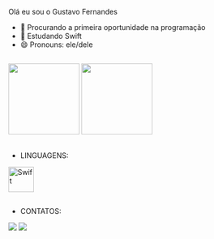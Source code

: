 Olá eu sou o Gustavo Fernandes


- 🔭 Procurando a primeira oportunidade na programação
- 🌱 Estudando Swift 
- 😄 Pronouns: ele/dele

##

<div>
  <a href-"https://github.com/GustavoFernandesBatista">
    <img height="140cm" src="https://github-readme-stats.vercel.app/api?username=GustavoFernandesBatista&show_icons=true&theme=dark&include_all_commits=true&count_private=true"/>
    <img height="140cm" src="https://github-readme-stats.vercel.app/api/top-langs/?username=GustavoFernandesBatista&layout=compact&langs_count=16&theme=dark"/>
    </div>
  
  ##
  - LINGUAGENS:
   
 <div>  
   <img align="center" alt="Swift" height="50" width="50" img src="https://cdn.jsdelivr.net/gh/devicons/devicon/icons/swift/swift-original.svg" />
         
 
  </div>

 ##
   - CONTATOS:
  
  <div>
 <a href = "https://www.instagram.com/guufernandes" target="_blank"><img src="https://img.shields.io/badge/Instagram-E4405F?style=for-the-b                adge&logo=instagram&logoColor=white" target="_blank"></a>
 <a href = "https://www.linkedin.com/in/gustavo-fernandes-49b495234/" target="_blank"><img src="https://img.shields.io/badge/LinkedIn-0077B5?                style=for-the-badge&logo=linkedin&logoColor=white" target="_blank"></a>
  </div>
    
  




           



